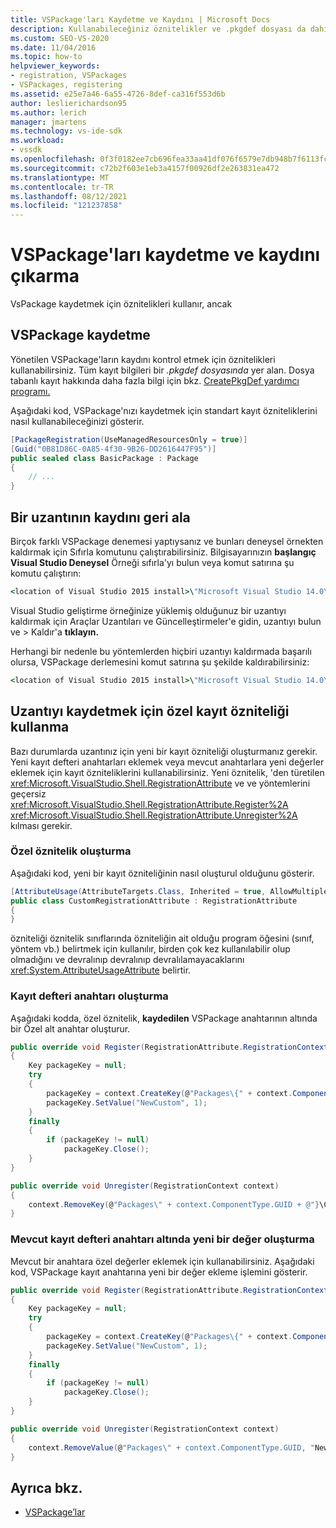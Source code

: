 ```yaml
---
title: VSPackage'ları Kaydetme ve Kaydını | Microsoft Docs
description: Kullanabileceğiniz öznitelikler ve .pkgdef dosyası da dahil olmak üzere VSPackage'larınızı kaydetme ve kaydını çıkarma hakkında bilgi öğrenin.
ms.custom: SEO-VS-2020
ms.date: 11/04/2016
ms.topic: how-to
helpviewer_keywords:
- registration, VSPackages
- VSPackages, registering
ms.assetid: e25e7a46-6a55-4726-8def-ca316f553d6b
author: leslierichardson95
ms.author: lerich
manager: jmartens
ms.technology: vs-ide-sdk
ms.workload:
- vssdk
ms.openlocfilehash: 0f3f0182ee7cb696fea33aa41df076f6579e7db948b7f6113fc46d419f53989f
ms.sourcegitcommit: c72b2f603e1eb3a4157f00926df2e263831ea472
ms.translationtype: MT
ms.contentlocale: tr-TR
ms.lasthandoff: 08/12/2021
ms.locfileid: "121237858"
---
```

# <a name="register-and-unregister-vspackages"></a>VSPackage'ları kaydetme ve kaydını çıkarma
VsPackage kaydetmek için öznitelikleri kullanır, ancak

## <a name="register-a-vspackage"></a>VSPackage kaydetme
 Yönetilen VSPackage'ların kaydını kontrol etmek için öznitelikleri kullanabilirsiniz. Tüm kayıt bilgileri bir *.pkgdef dosyasında* yer alan. Dosya tabanlı kayıt hakkında daha fazla bilgi için bkz. [CreatePkgDef yardımcı programı.](../extensibility/internals/createpkgdef-utility.md)

 Aşağıdaki kod, VSPackage'nızı kaydetmek için standart kayıt özniteliklerini nasıl kullanabileceğinizi gösterir.

```csharp
[PackageRegistration(UseManagedResourcesOnly = true)]
[Guid("0B81D86C-0A85-4f30-9B26-DD2616447F95")]
public sealed class BasicPackage : Package
{
    // ...
}
```

## <a name="unregister-an-extension"></a>Bir uzantının kaydını geri ala
 Birçok farklı VSPackage denemesi yaptıysanız ve bunları deneysel örnekten kaldırmak için Sıfırla  komutunu çalıştırabilirsiniz. Bilgisayarınızın **başlangıç Visual Studio Deneysel** Örneği sıfırla'yı bulun veya komut satırına şu komutu çalıştırın:

```cmd
<location of Visual Studio 2015 install>\"Microsoft Visual Studio 14.0\VSSDK\VisualStudioIntegration\Tools\Bin\CreateExpInstance.exe" /Reset /VSInstance=14.0 /RootSuffix=Exp
```

 Visual Studio geliştirme örneğinize yüklemiş olduğunuz bir uzantıyı kaldırmak için Araçlar Uzantıları ve Güncelleştirmeler'e gidin, uzantıyı bulun ve  >  Kaldır'a **tıklayın.**

 Herhangi bir nedenle bu yöntemlerden hiçbiri uzantıyı kaldırmada başarılı olursa, VSPackage derlemesini komut satırına şu şekilde kaldırabilirsiniz:

```cmd
<location of Visual Studio 2015 install>\"Microsoft Visual Studio 14.0\VSSDK\VisualStudioIntegration\Tools\Bin\regpkg" /unregister <pathToVSPackage assembly>
```

<a name="using-a-custom-registration-attribute-to-register-an-extension"></a>

## <a name="use-a-custom-registration-attribute-to-register-an-extension"></a>Uzantıyı kaydetmek için özel kayıt özniteliği kullanma

Bazı durumlarda uzantınız için yeni bir kayıt özniteliği oluşturmanız gerekir. Yeni kayıt defteri anahtarları eklemek veya mevcut anahtarlara yeni değerler eklemek için kayıt özniteliklerini kullanabilirsiniz. Yeni öznitelik, 'den türetilen <xref:Microsoft.VisualStudio.Shell.RegistrationAttribute> ve ve yöntemlerini geçersiz <xref:Microsoft.VisualStudio.Shell.RegistrationAttribute.Register%2A> <xref:Microsoft.VisualStudio.Shell.RegistrationAttribute.Unregister%2A> kılması gerekir.

### <a name="create-a-custom-attribute"></a>Özel öznitelik oluşturma

Aşağıdaki kod, yeni bir kayıt özniteliğinin nasıl oluşturul olduğunu gösterir.

```csharp
[AttributeUsage(AttributeTargets.Class, Inherited = true, AllowMultiple = false)]
public class CustomRegistrationAttribute : RegistrationAttribute
{
}
```

 özniteliği öznitelik sınıflarında özniteliğin ait olduğu program öğesini (sınıf, yöntem vb.) belirtmek için kullanılır, birden çok kez kullanılabilir olup olmadığını ve devralınıp devralınıp devralılamayacaklarını <xref:System.AttributeUsageAttribute> belirtir.

### <a name="create-a-registry-key"></a>Kayıt defteri anahtarı oluşturma

Aşağıdaki kodda, özel öznitelik, **kaydedilen** VSPackage anahtarının altında bir Özel alt anahtar oluşturur.

```csharp
public override void Register(RegistrationAttribute.RegistrationContext context)
{
    Key packageKey = null;
    try
    {
        packageKey = context.CreateKey(@"Packages\{" + context.ComponentType.GUID + @"}\Custom");
        packageKey.SetValue("NewCustom", 1);
    }
    finally
    {
        if (packageKey != null)
            packageKey.Close();
    }
}

public override void Unregister(RegistrationContext context)
{
    context.RemoveKey(@"Packages\" + context.ComponentType.GUID + @"}\Custom");
}
```

### <a name="create-a-new-value-under-an-existing-registry-key"></a>Mevcut kayıt defteri anahtarı altında yeni bir değer oluşturma

Mevcut bir anahtara özel değerler eklemek için kullanabilirsiniz. Aşağıdaki kod, VSPackage kayıt anahtarına yeni bir değer ekleme işlemini gösterir.

```csharp
public override void Register(RegistrationAttribute.RegistrationContext context)
{
    Key packageKey = null;
    try
    {
        packageKey = context.CreateKey(@"Packages\{" + context.ComponentType.GUID + "}");
        packageKey.SetValue("NewCustom", 1);
    }
    finally
    {
        if (packageKey != null)
            packageKey.Close();
    }
}

public override void Unregister(RegistrationContext context)
{
    context.RemoveValue(@"Packages\" + context.ComponentType.GUID, "NewCustom");
}
```

## <a name="see-also"></a>Ayrıca bkz.
- [VSPackage’lar](../extensibility/internals/vspackages.md)

